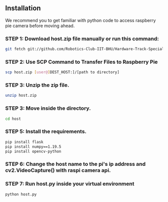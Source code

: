 ## Installation

We recommend you to get familiar with python code to access raspberry pie camera before moving ahead. 

### STEP 1: Download host.zip file manually or run this command:
```bash
git fetch git://github.com/Robotics-Club-IIT-BHU/Hardware-Track-Specialization-22/Week_2/flask/host.zip
```


### STEP 2: Use SCP Command to Transfer Files to Raspberry Pie
```bash
scp host.zip [user@]DEST_HOST:]/[path to directory]
```


### STEP 3: Unzip the zip file.
```bash
unzip host.zip
```

### STEP 3: Move inside the directory.
```bash
cd host
```

### STEP 5: Install the requirements.
```bash
pip install flask
pip install numpy==1.19.5
pip install opencv-python  
```

### STEP 6: Change the host name to the pi's ip address and cv2.VideoCapture() with raspi camera api.  

### STEP 7: Run host.py inside your virtual environment
```bash
python host.py
```

